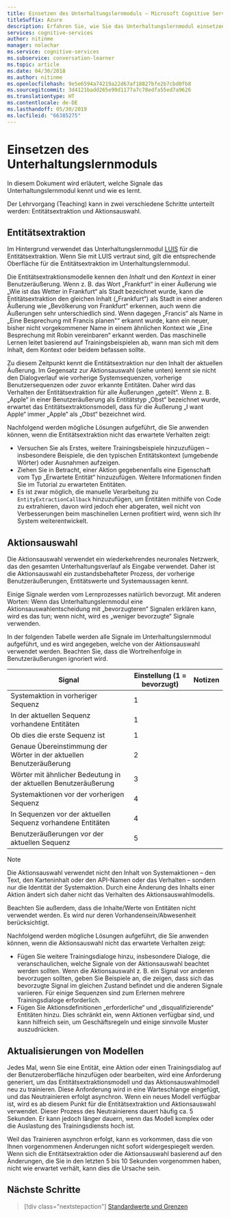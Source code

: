 ```yaml
---
title: Einsetzen des Unterhaltungslernmoduls – Microsoft Cognitive Services | Microsoft Docs
titleSuffix: Azure
description: Erfahren Sie, wie Sie das Unterhaltungslernmodul einsetzen.
services: cognitive-services
author: nitinme
manager: nolachar
ms.service: cognitive-services
ms.subservice: conversation-learner
ms.topic: article
ms.date: 04/30/2018
ms.author: nitinme
ms.openlocfilehash: 9e5e6594a74219a22d67af18827bfe2b7cbd0fb8
ms.sourcegitcommit: 3d4121badd265e99d1177a7c78edfa55ed7a9626
ms.translationtype: HT
ms.contentlocale: de-DE
ms.lasthandoff: 05/30/2019
ms.locfileid: "66385275"
---
```

# <a name="how-to-teach-with-conversation-learner"></a>Einsetzen des Unterhaltungslernmoduls 

In diesem Dokument wird erläutert, welche Signale das Unterhaltungslernmodul kennt und wie es lernt.  

Der Lehrvorgang (Teaching) kann in zwei verschiedene Schritte unterteilt werden: Entitätsextraktion und Aktionsauswahl.

## <a name="entity-extraction"></a>Entitätsextraktion

Im Hintergrund verwendet das Unterhaltungslernmodul [LUIS](https://www.luis.ai) für die Entitätsextraktion.  Wenn Sie mit LUIS vertraut sind, gilt die entsprechende Oberfläche für die Entitätsextraktion im Unterhaltungslernmodul.

Die Entitätsextraktionsmodelle kennen den *Inhalt* und den *Kontext* in einer Benutzeräußerung.  Wenn z. B. das Wort „Frankfurt“ in einer Äußerung wie „Wie ist das Wetter in Frankfurt“ als Stadt bezeichnet wurde, kann die Entitätsextraktion den gleichen Inhalt („Frankfurt“) als Stadt in einer anderen Äußerung wie „Bevölkerung von Frankfurt“ erkennen, auch wenn die Äußerungen sehr unterschiedlich sind.  Wenn dagegen „Francis“ als Name in „Eine Besprechung mit Francis planen"“ erkannt wurde, kann ein neuer, bisher nicht vorgekommener Name in einem ähnlichen Kontext wie „Eine Besprechung mit Robin vereinbaren“ erkannt werden.  Das maschinelle Lernen leitet basierend auf Trainingsbeispielen ab, wann man sich mit dem Inhalt, dem Kontext oder beidem befassen sollte.

Zu diesem Zeitpunkt kennt die Entitätsextraktion nur den Inhalt der aktuellen Äußerung.  Im Gegensatz zur Aktionsauswahl (siehe unten) kennt sie nicht den Dialogverlauf wie vorherige Systemsequenzen, vorherige Benutzersequenzen oder zuvor erkannte Entitäten.  Daher wird das Verhalten der Entitätsextraktion für alle Äußerungen „geteilt“.  Wenn z. B. „Apple“ in einer Benutzeräußerung als Entitätstyp „Obst“ bezeichnet wurde, erwartet das Entitätsextraktionsmodell, dass für die Äußerung „I want Apple“ immer „Apple“ als „Obst“ bezeichnet wird.

Nachfolgend werden mögliche Lösungen aufgeführt, die Sie anwenden können, wenn die Entitätsextraktion nicht das erwartete Verhalten zeigt:

- Versuchen Sie als Erstes, weitere Trainingsbeispiele hinzuzufügen – insbesondere Beispiele, die den typischen Entitätskontext (umgebende Wörter) oder Ausnahmen aufzeigen.
- Ziehen Sie in Betracht, einer Aktion gegebenenfalls eine Eigenschaft vom Typ „Erwartete Entität“ hinzuzufügen.  Weitere Informationen finden Sie im Tutorial zu erwarteten Entitäten.
- Es ist zwar möglich, die manuelle Verarbeitung zu `EntityExtractionCallback` hinzuzufügen, um Entitäten mithilfe von Code zu extrahieren, davon wird jedoch eher abgeraten, weil nicht von Verbesserungen beim maschinellen Lernen profitiert wird, wenn sich Ihr System weiterentwickelt.

## <a name="action-selection"></a>Aktionsauswahl

Die Aktionsauswahl verwendet ein wiederkehrendes neuronales Netzwerk, das den gesamten Unterhaltungsverlauf als Eingabe verwendet.  Daher ist die Aktionsauswahl ein zustandsbehafteter Prozess, der vorherige Benutzeräußerungen, Entitätswerte und Systemaussagen kennt.  

Einige Signale werden vom Lernprozesses natürlich bevorzugt.  Mit anderen Worten: Wenn das Unterhaltungslernmodul eine Aktionsauswahlentscheidung mit „bevorzugteren“ Signalen erklären kann, wird es das tun; wenn nicht, wird es „weniger bevorzugte“ Signale verwenden.

In der folgenden Tabelle werden alle Signale im Unterhaltungslernmodul aufgeführt, und es wird angegeben, welche von der Aktionsauswahl verwendet werden.  Beachten Sie, dass die Wortreihenfolge in Benutzeräußerungen ignoriert wird.

Signal | Einstellung (1 = bevorzugt) | Notizen
--- | --- | --- 
Systemaktion in vorheriger Sequenz | 1 | 
In der aktuellen Sequenz vorhandene Entitäten | 1 | 
Ob dies die erste Sequenz ist | 1 |
Genaue Übereinstimmung der Wörter in der aktuellen Benutzeräußerung | 2 | 
Wörter mit ähnlicher Bedeutung in der aktuellen Benutzeräußerung | 3 | 
Systemaktionen vor der vorherigen Sequenz | 4 |
In Sequenzen vor der aktuellen Sequenz vorhandene Entitäten | 4 | 
Benutzeräußerungen vor der aktuellen Sequenz | 5 | 

> [!NOTE]
> Die Aktionsauswahl verwendet nicht den Inhalt von Systemaktionen – den Text, den Karteninhalt oder den API-Namen oder das Verhalten – sondern nur die Identität der Systemaktion.  Durch eine Änderung des Inhalts einer Aktion ändert sich daher nicht das Verhalten des Aktionsauswahlmodells.
>
> Beachten Sie außerdem, dass die Inhalte/Werte von Entitäten nicht verwendet werden. Es wird nur deren Vorhandensein/Abwesenheit berücksichtigt.

Nachfolgend werden mögliche Lösungen aufgeführt, die Sie anwenden können, wenn die Aktionsauswahl nicht das erwartete Verhalten zeigt:

- Fügen Sie weitere Trainingsdialoge hinzu, insbesondere Dialoge, die veranschaulichen, welche Signale von der Aktionsauswahl beachtet werden sollten.  Wenn die Aktionsauswahl z. B. ein Signal vor anderen bevorzugen sollten, geben Sie Beispiele an, die zeigen, dass sich das bevorzugte Signal im gleichen Zustand befindet und die anderen Signale variieren.  Für einige Sequenzen sind zum Erlernen mehrere Trainingsdialoge erforderlich.
- Fügen Sie Aktionsdefinitionen „erforderliche“ und „disqualifizierende“ Entitäten hinzu.  Dies schränkt ein, wenn Aktionen verfügbar sind, und kann hilfreich sein, um Geschäftsregeln und einige sinnvolle Muster auszudrücken. 

## <a name="updates-to-models"></a>Aktualisierungen von Modellen

Jedes Mal, wenn Sie eine Entität, eine Aktion oder einen Trainingsdialog auf der Benutzeroberfläche hinzufügen oder bearbeiten, wird eine Anforderung generiert, um das Entitätsextraktionsmodell und das Aktionsauswahlmodell neu zu trainieren.  Diese Anforderung wird in eine Warteschlange eingefügt, und das Neutrainieren erfolgt asynchron.  Wenn ein neues Modell verfügbar ist, wird es ab diesem Punkt für die Entitätsextraktion und Aktionsauswahl verwendet.  Dieser Prozess des Neutrainierens dauert häufig ca. 5 Sekunden. Er kann jedoch länger dauern, wenn das Modell komplex oder die Auslastung des Trainingsdiensts hoch ist.

Weil das Trainieren asynchron erfolgt, kann es vorkommen, dass die von Ihnen vorgenommenen Änderungen nicht sofort widergespiegelt werden.  Wenn sich die Entitätsextraktion oder die Aktionsauswahl basierend auf den Änderungen, die Sie in den letzten 5 bis 10 Sekunden vorgenommen haben, nicht wie erwartet verhält, kann dies die Ursache sein.

## <a name="next-steps"></a>Nächste Schritte

> [!div class="nextstepaction"]
> [Standardwerte und Grenzen](./cl-values-and-boundaries.md)
